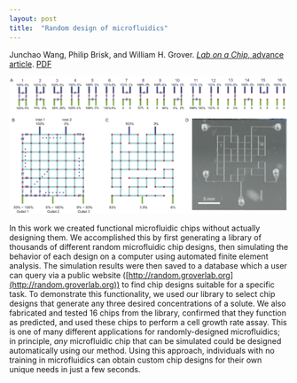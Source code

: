 ```yaml
---
layout: post
title:  "Random design of microfluidics"
---
```


Junchao Wang, Philip Brisk, and William H. Grover.  [*Lab on a Chip*, advance article](http://pubs.rsc.org/en/content/articlelanding/2016/lc/c6lc00758a).  [PDF](/assets/random-microfluidics.pdf)

<img src="/assets/random-microfluidics.png">

In this work we created functional microfluidic chips without actually designing them.  We accomplished this by first generating a library of thousands of different random microfluidic chip designs, then simulating the behavior of each design on a computer using automated finite element analysis.  The simulation results were then saved to a database which a user can query via a public website ([http://random.groverlab.org](http://random.groverlab.org)) to find chip designs suitable for a specific task.  To demonstrate this functionality, we used our library to select chip designs that generate any three desired concentrations of a solute.  We also fabricated and tested 16 chips from the library, confirmed that they function as predicted, and used these chips to perform a cell growth rate assay.  This is one of many different applications for randomly-designed microfluidics; in principle, *any* microfluidic chip that can be simulated could be designed automatically using our method.  Using this approach, individuals with no training in microfluidics can obtain custom chip designs for their own unique needs in just a few seconds.